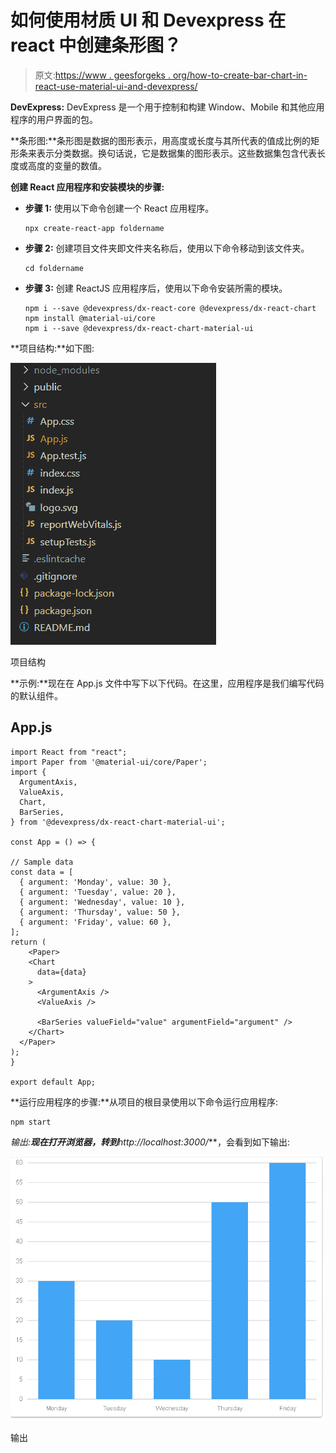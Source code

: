 # 如何使用材质 UI 和 Devexpress 在 react 中创建条形图？

> 原文:[https://www . geesforgeks . org/how-to-create-bar-chart-in-react-use-material-ui-and-devexpress/](https://www.geeksforgeeks.org/how-to-create-bar-chart-in-react-using-material-ui-and-devexpress/)

**DevExpress:** DevExpress 是一个用于控制和构建 Window、Mobile 和其他应用程序的用户界面的包。

**条形图:**条形图是数据的图形表示，用高度或长度与其所代表的值成比例的矩形条来表示分类数据。换句话说，它是数据集的图形表示。这些数据集包含代表长度或高度的变量的数值。

**创建 React 应用程序和安装模块的步骤:**

*   **步骤 1:** 使用以下命令创建一个 React 应用程序。

    ```
    npx create-react-app foldername
    ```

*   **步骤 2:** 创建项目文件夹即文件夹名称后，使用以下命令移动到该文件夹。

    ```
    cd foldername
    ```

*   **步骤 3:** 创建 ReactJS 应用程序后，使用以下命令安装所需的模块。

    ```
    npm i --save @devexpress/dx-react-core @devexpress/dx-react-chart
    npm install @material-ui/core
    npm i --save @devexpress/dx-react-chart-material-ui
    ```

**项目结构:**如下图:

![](img/f04ae0d8b722a9fff0bd9bd138b29c23.png)

项目结构

**示例:**现在在 App.js 文件中写下以下代码。在这里，应用程序是我们编写代码的默认组件。

## App.js

```
import React from "react";
import Paper from '@material-ui/core/Paper';
import {
  ArgumentAxis,
  ValueAxis,
  Chart,
  BarSeries,
} from '@devexpress/dx-react-chart-material-ui';

const App = () => {

// Sample data
const data = [
  { argument: 'Monday', value: 30 },
  { argument: 'Tuesday', value: 20 },
  { argument: 'Wednesday', value: 10 },
  { argument: 'Thursday', value: 50 },
  { argument: 'Friday', value: 60 },
];
return (
    <Paper>
    <Chart
      data={data}
    >
      <ArgumentAxis />
      <ValueAxis />

      <BarSeries valueField="value" argumentField="argument" />
    </Chart>
  </Paper>
);
}

export default App;
```

**运行应用程序的步骤:**从项目的根目录使用以下命令运行应用程序:

```
npm start
```

**输出:**现在打开浏览器，转到***http://localhost:3000/***，会看到如下输出:

![](img/c2898effaac0bbb4203600043ece73b7.png)

输出